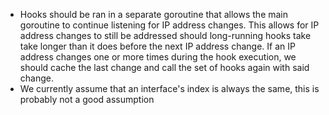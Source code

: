 - Hooks should be ran in a separate goroutine that allows the main goroutine to continue listening for IP address changes. This allows for IP address changes to still be addressed should long-running hooks take take longer than it does before the next IP address change. If an IP address changes one or more times during the hook execution, we should cache the last change and call the set of hooks again with said change.
- We currently assume that an interface's index is always the same, this is probably not a good assumption

